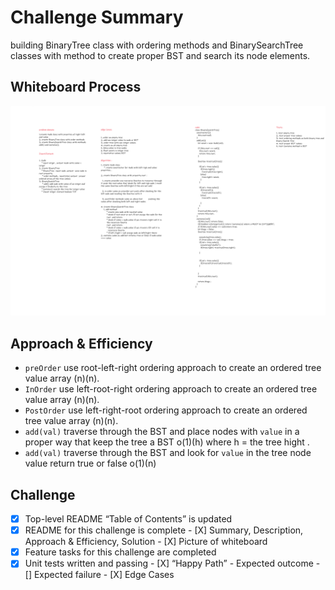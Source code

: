 # Challenge Summary
<!-- Description of the challenge -->
building BinaryTree class with ordering methods  and BinarySearchTree classes with method to create proper BST and search its node elements.  

## Whiteboard Process
<!-- Embedded whiteboard image -->

![Whiteboard Image](WB.svg)



## Approach & Efficiency
<!-- What approach did you take? Why? What is the Big O space/time for this approach? -->

- `preOrder` use root-left-right ordering approach to create an ordered tree value array (n)(n).
- `InOrder` use left-root-right ordering approach  to create an ordered tree value array (n)(n).
- `PostOrder` use left-right-root ordering approach to create an ordered tree value array (n)(n).
- `add(val)`  traverse through the BST and place nodes with `value` in a proper way that keep the tree a BST o(1)(h) where h = the tree hight .
- `add(val)` traverse through the BST and look for `value` in the tree node value return true or false o(1)(n)

## Challenge

- [X] Top-level README “Table of Contents” is updated
- [X] README for this challenge is complete
       - [X] Summary, Description, Approach & Efficiency, Solution
       - [X] Picture of whiteboard
- [X] Feature tasks for this challenge are completed
- [X] Unit tests written and passing
       - [X] “Happy Path” - Expected outcome
       - [] Expected failure
       - [X] Edge Cases
